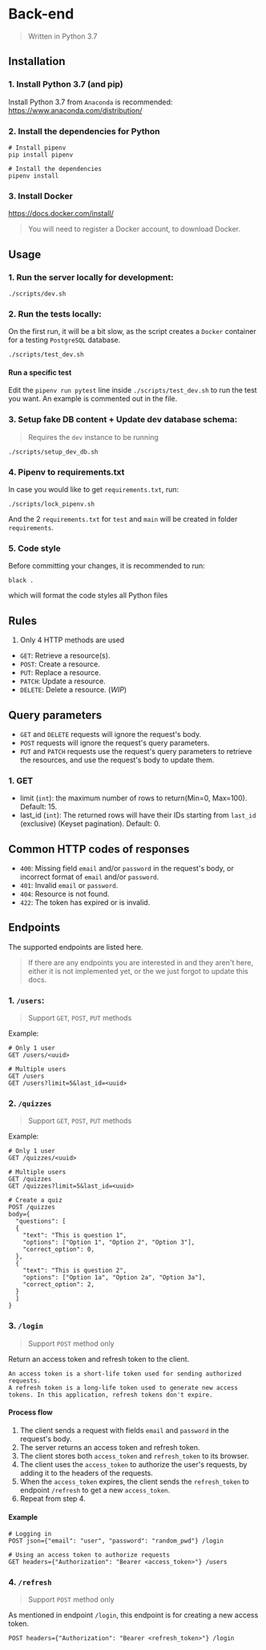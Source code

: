# Back-end

> Written in Python 3.7

## Installation

### 1. Install Python 3.7 (and pip)
Install Python 3.7 from `Anaconda` is recommended: https://www.anaconda.com/distribution/

### 2. Install the dependencies for Python

```
# Install pipenv
pip install pipenv

# Install the dependencies
pipenv install
```

### 3. Install Docker
https://docs.docker.com/install/

> You will need to register a Docker account, to download Docker.


## Usage

### 1. Run the server locally for development:

```
./scripts/dev.sh
```

### 2. Run the tests locally:

On the first run, it will be a bit slow, as the script creates a `Docker` container for a testing `PostgreSQL` database.

```
./scripts/test_dev.sh
```

#### Run a specific test

Edit the `pipenv run pytest` line inside `./scripts/test_dev.sh` to run the test you want. An example is commented out in the file.

### 3. Setup fake DB content + Update dev database schema:

> Requires the `dev` instance to be running
```
./scripts/setup_dev_db.sh
```

### 4. Pipenv to requirements.txt

In case you would like to get `requirements.txt`, run:
```
./scripts/lock_pipenv.sh
```

And the 2 `requirements.txt` for `test` and `main` will be created in folder `requirements`.

### 5. Code style

Before committing your changes, it is recommended to run:
```
black .
```

which will format the code styles all Python files


## Rules

1. Only 4 HTTP methods are used

- `GET`: Retrieve a resource(s).
- `POST`: Create a resource.
- `PUT`: Replace a resource.
- `PATCH`: Update a resource.
- `DELETE`: Delete a resource. (*WIP*)


## Query parameters

 - `GET` and `DELETE` requests will ignore the request's body.
 - `POST` requests will ignore the request's query parameters.
 - `PUT` and `PATCH` requests use the request's query parameters to retrieve the resources, and use the request's body to update them.

### 1. GET
- limit (`int`): the maximum number of rows to return(Min=0, Max=100). Default: 15.
- last_id (`int`): The returned rows will have their IDs starting from `last_id` (exclusive) (Keyset pagination). Default: 0.


## Common HTTP codes of responses
- `400`: Missing field `email` and/or `password` in the request's body, or incorrect format of `email` and/or `password`.
- `401`: Invalid `email` or `password`.
- `404`: Resource is not found.
- `422`: The token has expired or is invalid.

## Endpoints

The supported endpoints are listed here.

> If there are any endpoints you are interested in and they aren't here, either it is not implemented yet, or the we just forgot to update this docs.

### 1. `/users`:

> Support `GET`, `POST`, `PUT` methods

Example:
```
# Only 1 user
GET /users/<uuid>

# Multiple users
GET /users
GET /users?limit=5&last_id=<uuid>
```

### 2. `/quizzes`

> Support `GET`, `POST`, `PUT` methods

Example:
```
# Only 1 user
GET /quizzes/<uuid>

# Multiple users
GET /quizzes
GET /quizzes?limit=5&last_id=<uuid>

# Create a quiz
POST /quizzes
body={
  "questions": [
  {
    "text": "This is question 1",
    "options": ["Option 1", "Option 2", "Option 3"],
    "correct_option": 0,
  },
  {
    "text": "This is question 2",
    "options": ["Option 1a", "Option 2a", "Option 3a"],
    "correct_option": 2,
  }
  ]
}
```

### 3. `/login`
> Support `POST` method only

Return an access token and refresh token to the client.

```
An access token is a short-life token used for sending authorized requests.
A refresh token is a long-life token used to generate new access tokens. In this application, refresh tokens don't expire.
```

#### Process flow
1. The client sends a request with fields `email` and  `password` in the request's body.
2. The server returns an access token and refresh token.
3. The client stores both `access_token` and `refresh_token` to its browser.
4. The client uses the `access_token` to authorize the user's requests, by adding it to the headers of the requests.
5. When the `access_token` expires, the client sends the `refresh_token` to endpoint `/refresh` to get a new `access_token`.
6. Repeat from step 4.

#### Example

```
# Logging in
POST json={"email": "user", "password": "random_pwd"} /login

# Using an access token to authorize requests
GET headers={"Authorization": "Bearer <access_token>"} /users

```


### 4. `/refresh`
> Support `POST` method only

As mentioned in endpoint `/login`, this endpoint is for creating a new access token.

```
POST headers={"Authorization": "Bearer <refresh_token>"} /login
```
